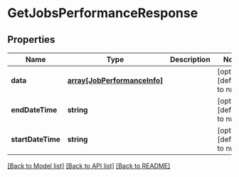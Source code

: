 # GetJobsPerformanceResponse

## Properties
Name | Type | Description | Notes
------------ | ------------- | ------------- | -------------
**data** | [**array[JobPerformanceInfo]**](JobPerformanceInfo.md) |  | [optional] [default to null]
**endDateTime** | **string** |  | [optional] [default to null]
**startDateTime** | **string** |  | [optional] [default to null]

[[Back to Model list]](../README.md#documentation-for-models) [[Back to API list]](../README.md#documentation-for-api-endpoints) [[Back to README]](../README.md)


